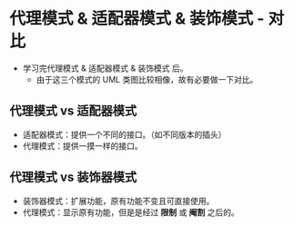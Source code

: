 # 代理模式 & 适配器模式 & 装饰模式 - 对比

- 学习完代理模式 & 适配器模式 & 装饰模式 后。
  - 由于这三个模式的 UML 类图比较相像，故有必要做一下对比。

## 代理模式 vs 适配器模式

- 适配器模式：提供一个不同的接口。（如不同版本的插头）
- 代理模式：提供一摸一样的接口。

## 代理模式 vs 装饰器模式

- 装饰器模式：扩展功能，原有功能不变且可直接使用。
- 代理模式：显示原有功能，但是是经过 **限制** 或 **阉割** 之后的。
